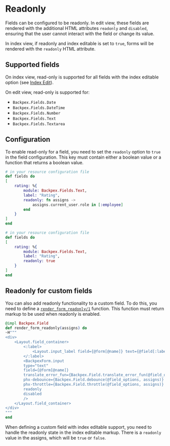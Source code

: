# Readonly

Fields can be configured to be readonly. In edit view, these fields are rendered with the additional HTML attributes `readonly` and `disabled`, ensuring that the user cannot interact with the field or change its value.

In index view, if readonly and index editable is set to `true`, forms will be rendered with the `readonly` HTML attribute.

## Supported fields

On index view, read-only is supported for all fields with the index editable option (see [Index Edit](index-edit.md)).

On edit view, read-only is supported for:
- `Backpex.Fields.Date`
- `Backpex.Fields.DateTime`
- `Backpex.Fields.Number`
- `Backpex.Fields.Text`
- `Backpex.Fields.Textarea`

## Configuration

To enable read-only for a field, you need to set the `readonly` option to `true` in the field configuration. This key must contain either a boolean value or a function that returns a boolean value.

```elixir
# in your resource configuration file
def fields do
[
    rating: %{
        module: Backpex.Fields.Text,
        label: "Rating",
        readonly: fn assigns ->
            assigns.current_user.role in [:employee]
        end
    }
]
end
```

```elixir
# in your resource configuration file
def fields do
[
    rating: %{
        module: Backpex.Fields.Text,
        label: "Rating",
        readonly: true
    }
]
end
```

## Readonly for custom fields

You can also add readonly functionality to a custom field. To do this, you need to define a [`render_form_readonly/1`](Backpex.Field.html#c:render_form_readonly/1) function. This function must return markup to be used when readonly is enabled.

```elixir
@impl Backpex.Field
def render_form_readonly(assigns) do
~H"""
<div>
    <Layout.field_container>
        <:label>
            <Layout.input_label field={@form[@name]} text={@field[:label]} />
        </:label>
        <BackpexForm.input
        type="text"
        field={@form[@name]}
        translate_error_fun={Backpex.Field.translate_error_fun(@field_options, assigns)}
        phx-debounce={Backpex.Field.debounce(@field_options, assigns)}
        phx-throttle={Backpex.Field.throttle(@field_options, assigns)}
        readonly
        disabled
        />
    </Layout.field_container>
</div>
"""
end
```

When defining a custom field with index editable support, you need to handle the readonly state in the index editable markup. There is a `readonly` value in the assigns, which will be `true` or `false`.

